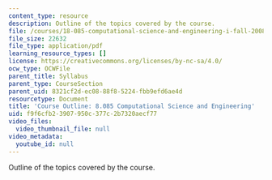 ```yaml
---
content_type: resource
description: Outline of the topics covered by the course.
file: /courses/18-085-computational-science-and-engineering-i-fall-2008/f9f6cfb23907950c377c2b7320aecf77_outline.pdf
file_size: 22632
file_type: application/pdf
learning_resource_types: []
license: https://creativecommons.org/licenses/by-nc-sa/4.0/
ocw_type: OCWFile
parent_title: Syllabus
parent_type: CourseSection
parent_uid: 8321cf2d-ec08-88f8-5224-fbb9efd6ae4d
resourcetype: Document
title: 'Course Outline: 8.085 Computational Science and Engineering'
uid: f9f6cfb2-3907-950c-377c-2b7320aecf77
video_files:
  video_thumbnail_file: null
video_metadata:
  youtube_id: null
---
```

Outline of the topics covered by the course.